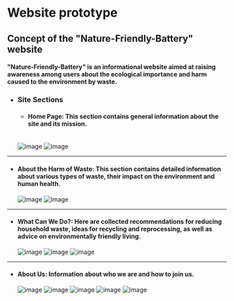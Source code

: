# Website prototype

## Concept of the "Nature-Friendly-Battery" website
#### "Nature-Friendly-Battery" is an informational website aimed at raising awareness among users about the ecological importance and harm caused to the environment by waste.

- ### Site Sections
  - #### Home Page: This section contains general information about the site and its mission.<br></br>
  ![image](https://github.com/Alexander-Domnenko/English_project/assets/91257943/6c6ebc2b-f5fa-46ab-9dfe-b8077225f013)
  ![image](https://github.com/Alexander-Domnenko/English_project/assets/91257943/f64c6c9a-991b-4c39-bd55-12ec29e790af)
---
- #### About the Harm of Waste: This section contains detailed information about various types of waste, their impact on the environment and human health.
  ![image](https://github.com/Alexander-Domnenko/English_project/assets/91257943/f60bf773-9255-4105-a252-fe615db42345)
  ![image](https://github.com/Alexander-Domnenko/English_project/assets/91257943/68d66b56-483b-4ad6-888c-8db20c13bc4b)
---
- #### What Can We Do?: Here are collected recommendations for reducing household waste, ideas for recycling and reprocessing, as well as advice on environmentally friendly living.
  ![image](https://github.com/Alexander-Domnenko/English_project/assets/91257943/f6a8475d-52a1-4d74-bc07-46f8ce17e1d9)
  ![image](https://github.com/Alexander-Domnenko/English_project/assets/91257943/0711ed56-e5f5-40f4-942c-773ef419c7d8)
  ![image](https://github.com/Alexander-Domnenko/English_project/assets/91257943/1a547eb7-7305-4c64-820c-43605b33be16)
---
- #### About Us: Information about who we are and how to join us.
  ![image](https://github.com/Alexander-Domnenko/English_project/assets/91257943/73d5cef6-56ab-465c-a10a-24f62e790a41)
  ![image](https://github.com/Alexander-Domnenko/English_project/assets/91257943/554ac48f-50a1-428d-81cf-6b14afa91370)
  ![image](https://github.com/Alexander-Domnenko/English_project/assets/91257943/c10bd081-5722-4dd7-a507-f2a934f9cd4f)
  ![image](https://github.com/Alexander-Domnenko/English_project/assets/91257943/3c57abab-ed1a-4e87-a0a5-9df6bf1768b6)
  ![image](https://github.com/Alexander-Domnenko/English_project/assets/91257943/3f9be586-6e09-462b-b6b7-453724df5617)







